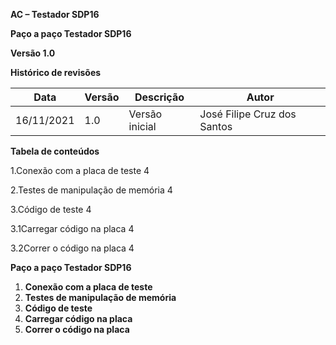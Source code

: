 ﻿**AC – Testador SDP16**

**Paço a paço Testador SDP16**

**Versão 1.0**

**Histórico de revisões**

| **Data** | **Versão** | **Descrição** | **Autor** |
| --- | --- | --- | --- |
| 16/11/2021 | 1.0 | Versão inicial | José Filipe Cruz dos Santos |


**Tabela de conteúdos**

1.Conexão com a placa de teste 4

2.Testes de manipulação de memória 4

3.Código de teste 4

3.1Carregar código na placa 4

3.2Correr o código na placa 4

**Paço a paço Testador SDP16**

1. **Conexão com a placa de teste**
2. **Testes de manipulação de memória**
3. **Código de teste**
  1. **Carregar código na placa**
  2. **Correr o código na placa**